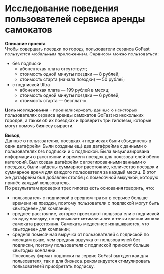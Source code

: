 # Исследование поведения пользователей сервиса аренды самокатов

**Описание проекта**  
Чтобы совершать поездки по городу, пользователи сервиса GoFast пользуются мобильным приложением. Сервисом можно пользоваться:
- без подписки
  - абонентская плата отсутствует;
  - стоимость одной минуты поездки — 8 рублей;
  - стоимость старта (начала поездки) — 50 рублей;
- с подпиской Ultra 
  - абонентская плата — 199 рублей в месяц;
  - стоимость одной минуты поездки — 6 рублей;
  - стоимость старта — бесплатно.
  
**Цель исследования** – проанализировать данные о некоторых пользователях сервиса аренды самокатов GoFast из нескольких городов, а также об их поездках и проверить три гипотезы, которые могут помочь бизнесу вырасти. 

**Вывод**  
Данные о пользователях, поездках и подписках были объединены в один датафрейм. Были созданы ещё два датафрейма с данными о пользователях без подписки и с подпиской. Была визуализирована информация о расстоянии и времени поездок для пользователей обеих категорий. Был создан датафрейм с агрегированными данными о поездках, были найдены суммарное расстояние, количество поездок и суммарное время для каждого пользователя за каждый месяц. В этот же датафрейм был добавлен столбец с помесячной выручкой, которую принёс каждый пользователь.  
По результатам проверки трех гипотез есть основания говорить, что:
- пользователи с подпиской в среднем тратят в сервисе больше времени на поездки, поэтому пользователи с подпиской могут быть «выгоднее» для компании;
- среднее расстояние, которое проезжают пользователи с подпиской за одну поездку, не превышает оптимального с точки зрения износа самоката расстояния. Самокаты медленнее изнашиваются, что «выгоднее» для компании;
- средняя помесячная выручка от пользователей с подпиской по месяцам выше, чем средняя выручка от пользователей без подписки, поэтому пользователи с подпиской приносят больше «выгоды» компании.  
Поскольку формат подписки на сервис GoFast выгоден как для пользователя, так и для бизнеса, рекомендуется стимулировать пользователей приобретать подписку.
